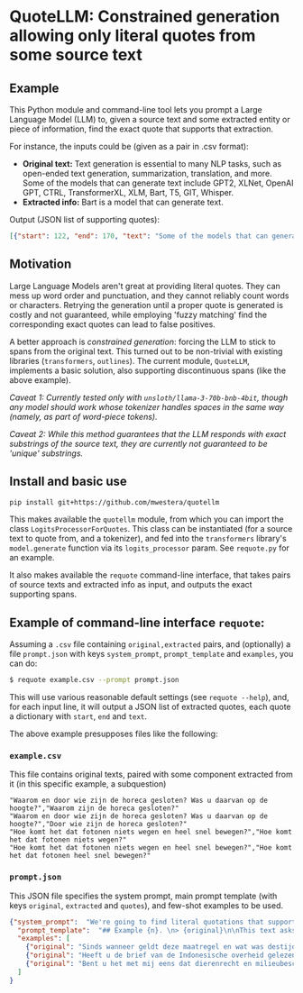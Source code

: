 # QuoteLLM: Constrained generation allowing only literal quotes from some source text

## Example

This Python module and command-line tool lets you prompt a Large Language Model (LLM) to, given a source text and some extracted entity or piece of information, find the exact quote that supports that extraction.

For instance, the inputs could be (given as a pair in .csv format):

- **Original text:** Text generation is essential to many NLP tasks, such as open-ended text generation, summarization, translation, and more. Some of the models that can generate text include GPT2, XLNet, OpenAI GPT, CTRL, TransformerXL, XLM, Bart, T5, GIT, Whisper.
- **Extracted info:** Bart is a model that can generate text.

Output (JSON list of supporting quotes):

```json
[{"start": 122, "end": 170, "text": "Some of the models that can generate text include"}, {"start": 222, "end": 226, "text": "Bart"}]
```


## Motivation

Large Language Models aren't great at providing literal quotes. They can mess up word order and punctuation, and they cannot reliably count words or characters. Retrying the generation until a proper quote is generated is costly and not guaranteed, while employing 'fuzzy matching' find the corresponding exact quotes can lead to false positives.

A better approach is _constrained generation_: forcing the LLM to stick to spans from the original text. This turned out to be non-trivial with existing libraries (`transformers`, `outlines`). The current module, `QuoteLLM`, implements a basic solution, also supporting discontinuous spans (like the above example).

_Caveat 1: Currently tested only with `unsloth/llama-3-70b-bnb-4bit`, though any model should work whose tokenizer handles spaces in the same way (namely, as part of word-piece tokens)._

_Caveat 2: While this method guarantees that the LLM responds with exact substrings of the source text, they are currently not guaranteed to be 'unique' substrings._


## Install and basic use

```bash
pip install git+https://github.com/mwestera/quotellm
```

This makes available the `quotellm` module, from which you can import the class `LogitsProcessorForQuotes`. This class can be instantiated (for a source text to quote from, and a tokenizer), and fed into the `transformers` library's `model.generate` function via its `logits_processor` param. See `requote.py` for an example.

It also makes available the `requote` command-line interface, that takes pairs of source texts and extracted info as input, and outputs the exact supporting spans.


## Example of command-line interface `requote`:

Assuming a `.csv` file containing `original,extracted` pairs, and (optionally) a file `prompt.json` with keys `system_prompt`, `prompt_template` and `examples`, you can do:

```bash
$ requote example.csv --prompt prompt.json
```

This will use various reasonable default settings (see `requote --help`), and, for each input line, it will output a JSON list of extracted quotes, each quote a dictionary with `start`, `end` and `text`. 

The above example presupposes files like the following:

### `example.csv`

This file contains original texts, paired with some component extracted from it (in this specific example, a subquestion)

```csv
"Waarom en door wie zijn de horeca gesloten? Was u daarvan op de hoogte?","Waarom zijn de horeca gesloten?"
"Waarom en door wie zijn de horeca gesloten? Was u daarvan op de hoogte?","Door wie zijn de horeca gesloten?"
"Hoe komt het dat fotonen niets wegen en heel snel bewegen?","Hoe komt het dat fotonen niets wegen?"
"Hoe komt het dat fotonen niets wegen en heel snel bewegen?","Hoe komt het dat fotonen heel snel bewegen?"
```

### `prompt.json`

This JSON file specifies the system prompt, main prompt template (with keys `original`, `extracted` and `quotes`), and few-shot examples to be used.

```json
{"system_prompt":  "We're going to find literal quotations that support a given paraphrase, for the Dutch language.",
  "prompt_template":  "## Example {n}. \n> {original}\n\nThis text asks the question: \"{extracted}\"\nThe question is conveyed exclusively by certain parts of the original text:\n{quotes}\n",
  "examples": [
    {"original": "Sinds wanneer geldt deze maatregel en wat was destijds de motivatie (is deze openbaar)?", "extracted": "Wat was destijds de motivatie voor deze maatregel?", "quotes": ["wat was destijds de motivatie"]},
    {"original": "Heeft u de brief van de Indonesische overheid gelezen, en zoja, wat is uw reactie?", "extracted": "Wat is uw reactie op de brief van de Indonesische overheid?", "quotes": ["wat is uw reactie?"]},
    {"original": "Bent u het met mij eens dat dierenrecht en milieubescherming een prominentere plek moeten innemen in de samenleving?", "extracted": "Vindt u ook dat milieubescherming een prominentere plek in de samenleving moet innemen?", "quotes": ["Bent u het met mij eens dat", "milieubescherming een prominentere plek moeten innemen in de samenleving?"]},
  ]
}
```
